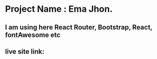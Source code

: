 # Project Name : Ema Jhon.
## I am using here React Router, Bootstrap, React, fontAwesome etc

## live site link:  